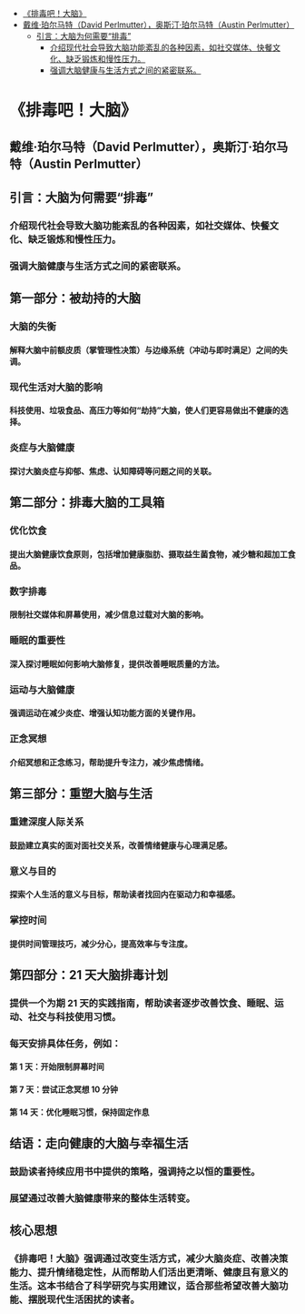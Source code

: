 <!-- @import "[TOC]" {cmd="toc" depthFrom=1 depthTo=6 orderedList=false} -->

<!-- code_chunk_output -->

- [《排毒吧！大脑》](#排毒吧大脑)
- [戴维·珀尔马特（David Perlmutter），奥斯汀·珀尔马特（Austin Perlmutter）](#戴维珀尔马特david-perlmutter奥斯汀珀尔马特austin-perlmutter)
  - [引言：大脑为何需要“排毒”](#引言大脑为何需要排毒)
    - [介绍现代社会导致大脑功能紊乱的各种因素，如社交媒体、快餐文化、缺乏锻炼和慢性压力。](#介绍现代社会导致大脑功能紊乱的各种因素如社交媒体-快餐文化-缺乏锻炼和慢性压力)
    - [强调大脑健康与生活方式之间的紧密联系。](#强调大脑健康与生活方式之间的紧密联系)

<!-- /code_chunk_output -->

# 《排毒吧！大脑》

## 戴维·珀尔马特（David Perlmutter），奥斯汀·珀尔马特（Austin Perlmutter）

## 引言：大脑为何需要“排毒”

### 介绍现代社会导致大脑功能紊乱的各种因素，如社交媒体、快餐文化、缺乏锻炼和慢性压力。

### 强调大脑健康与生活方式之间的紧密联系。

## 第一部分：被劫持的大脑

### 大脑的失衡

#### 解释大脑中前额皮质（掌管理性决策）与边缘系统（冲动与即时满足）之间的失调。

### 现代生活对大脑的影响

#### 科技使用、垃圾食品、高压力等如何“劫持”大脑，使人们更容易做出不健康的选择。

### 炎症与大脑健康

#### 探讨大脑炎症与抑郁、焦虑、认知障碍等问题之间的关联。

## 第二部分：排毒大脑的工具箱

### 优化饮食

#### 提出大脑健康饮食原则，包括增加健康脂肪、摄取益生菌食物，减少糖和超加工食品。

### 数字排毒

#### 限制社交媒体和屏幕使用，减少信息过载对大脑的影响。

### 睡眠的重要性

#### 深入探讨睡眠如何影响大脑修复，提供改善睡眠质量的方法。

### 运动与大脑健康

#### 强调运动在减少炎症、增强认知功能方面的关键作用。

### 正念冥想

#### 介绍冥想和正念练习，帮助提升专注力，减少焦虑情绪。

## 第三部分：重塑大脑与生活

### 重建深度人际关系

#### 鼓励建立真实的面对面社交关系，改善情绪健康与心理满足感。

### 意义与目的

#### 探索个人生活的意义与目标，帮助读者找回内在驱动力和幸福感。

### 掌控时间

#### 提供时间管理技巧，减少分心，提高效率与专注度。

## 第四部分：21 天大脑排毒计划

### 提供一个为期 21 天的实践指南，帮助读者逐步改善饮食、睡眠、运动、社交与科技使用习惯。

### 每天安排具体任务，例如：

#### 第 1 天：开始限制屏幕时间

#### 第 7 天：尝试正念冥想 10 分钟

#### 第 14 天：优化睡眠习惯，保持固定作息

## 结语：走向健康的大脑与幸福生活

### 鼓励读者持续应用书中提供的策略，强调持之以恒的重要性。

### 展望通过改善大脑健康带来的整体生活转变。

## 核心思想

### 《排毒吧！大脑》强调通过改变生活方式，减少大脑炎症、改善决策能力、提升情绪稳定性，从而帮助人们活出更清晰、健康且有意义的生活。这本书结合了科学研究与实用建议，适合那些希望改善大脑功能、摆脱现代生活困扰的读者。
